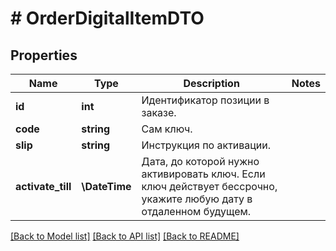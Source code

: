 # # OrderDigitalItemDTO

## Properties

Name | Type | Description | Notes
------------ | ------------- | ------------- | -------------
**id** | **int** | Идентификатор позиции в заказе. |
**code** | **string** | Сам ключ. |
**slip** | **string** | Инструкция по активации. |
**activate_till** | **\DateTime** | Дата, до которой нужно активировать ключ. Если ключ действует бессрочно, укажите любую дату в отдаленном будущем. |

[[Back to Model list]](../../README.md#models) [[Back to API list]](../../README.md#endpoints) [[Back to README]](../../README.md)
